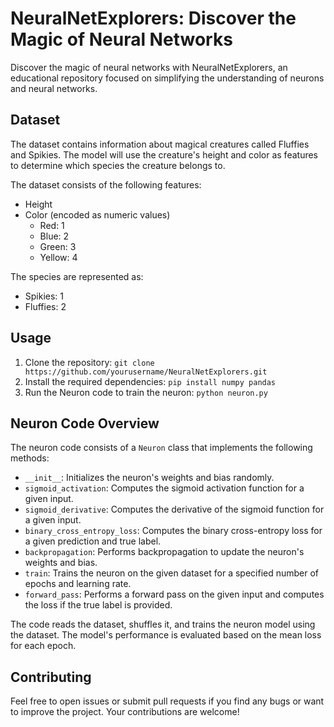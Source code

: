 # NeuralNetExplorers: Discover the Magic of Neural Networks

Discover the magic of neural networks with NeuralNetExplorers, an educational repository focused on simplifying the understanding of neurons and neural networks.

## Dataset

The dataset contains information about magical creatures called Fluffies and Spikies. The model will use the creature's height and color as features to determine which species the creature belongs to.

The dataset consists of the following features:

- Height
- Color (encoded as numeric values)
  - Red: 1
  - Blue: 2
  - Green: 3
  - Yellow: 4

The species are represented as:

- Spikies: 1
- Fluffies: 2

## Usage

1. Clone the repository: `git clone https://github.com/yourusername/NeuralNetExplorers.git`
2. Install the required dependencies: `pip install numpy pandas`
4. Run the Neuron code to train the neuron: `python neuron.py`

## Neuron Code Overview

The neuron code consists of a `Neuron` class that implements the following methods:

- `__init__`: Initializes the neuron's weights and bias randomly.
- `sigmoid_activation`: Computes the sigmoid activation function for a given input.
- `sigmoid_derivative`: Computes the derivative of the sigmoid function for a given input.
- `binary_cross_entropy_loss`: Computes the binary cross-entropy loss for a given prediction and true label.
- `backpropagation`: Performs backpropagation to update the neuron's weights and bias.
- `train`: Trains the neuron on the given dataset for a specified number of epochs and learning rate.
- `forward_pass`: Performs a forward pass on the given input and computes the loss if the true label is provided.

The code reads the dataset, shuffles it, and trains the neuron model using the dataset. The model's performance is evaluated based on the mean loss for each epoch.

## Contributing

Feel free to open issues or submit pull requests if you find any bugs or want to improve the project. Your contributions are welcome!
